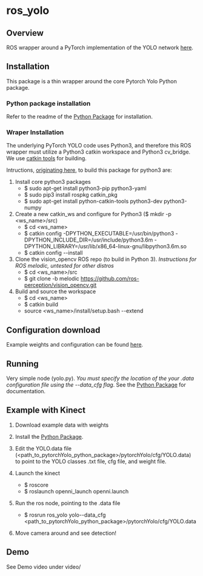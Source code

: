 # ros_yolo

## Overview
ROS wrapper around a PyTorch implementation of the YOLO network [here](https://github.com/apl-ocean-engineering/pytorchYolo). 

## Installation
This package is a thin wrapper around the core Pytorch Yolo Python package.   
### Python package installation
Refer to the readme of the [Python Package](https://github.com/apl-ocean-engineering/pytorchYolo) for installation. 

### Wraper Installation
The underlying PyTorch YOLO code uses Python3, and therefore this ROS wrapper must utilize a Python3 catkin workspace and Python3 cv_bridge. We use [catkin tools](https://catkin-tools.readthedocs.io/en/latest/) for building.  

Intructions, [originating here](https://medium.com/@beta_b0t/how-to-setup-ros-with-python-3-44a69ca36674), to build this package for python3 are:  

1. Install core python3 packages
	- $ sudo apt-get install python3-pip python3-yaml
	- $ sudo pip3 install rospkg catkin_pkg
	- $ sudo apt-get install python-catkin-tools python3-dev python3-numpy
2. Create a new catkin_ws and configure for Python3 ($ mkdir -p <ws_name>/src)
	- $ cd <ws_name>
	- $ catkin config -DPYTHON_EXECUTABLE=/usr/bin/python3 -DPYTHON_INCLUDE_DIR=/usr/include/python3.6m -DPYTHON_LIBRARY=/usr/lib/x86_64-linux-gnu/libpython3.6m.so
	- $ catkin config --install
3. Clone the vision_opencv ROS repo (to build in Python 3). *Instructions for ROS melodic, untested for other distros*
	- $ cd <ws_name>/src
	- $ git clone -b melodic https://github.com/ros-perception/vision_opencv.git
4. Build and source the workspace
	- $ cd <ws_name>
	- $ catkin build
	- source <ws_name>/install/setup.bash --extend

## Configuration download
Example weights and configuration can be found [here](https://drive.google.com/drive/folders/1VOEoOOTOrzb-vwieegfKXBICpTeckB2F?usp=sharing).

## Running
Very simple node (yolo.py). *You must specify the location of the your .data configuration file using the --data_cfg flag*. See the [Python Package](https://github.com/apl-ocean-engineering/pytorchYolo) for documentation. 

## Example with Kinect
1. Download example data with weights
2. Install the [Python Package](https://github.com/apl-ocean-engineering/pytorchYolo).
3. Edit the YOLO.data file (<path_to_pytorchYolo_python_package>/pytorchYolo/cfg/YOLO.data) to point to the YOLO classes .txt file, cfg file, and weight file. 
2. Launch the kinect
	- $ roscore
	- $ roslaunch openni_launch openni.launch
3. Run the ros node, pointing to the .data file
	- $ rosrun ros_yolo yolo--data_cfg <path_to_pytorchYolo_python_package>/pytorchYolo/cfg/YOLO.data

4. Move camera around and see detection!


## Demo

See Demo video under video/



	
